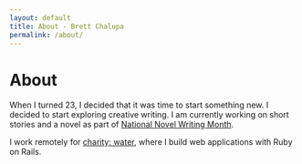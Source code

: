 ```yaml
---
layout: default
title: About - Brett Chalupa
permalink: /about/
---
```


# About

When I turned 23, I decided that it was time to start something new. I
decided to start exploring creative writing. I am currently working on
short stories and a novel as part of [National Novel Writing
Month](http://nanowrimo.org/).

I work remotely for [charity: water](http://charitywater.org), where I
build web applications with Ruby on Rails.

